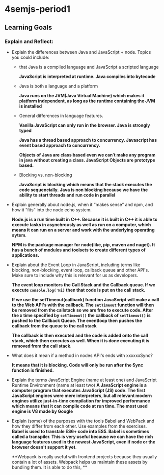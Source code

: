 # 4semjs-period1


## Learning Goals

### Explain and Reflect:
* Explain the differences between Java and JavaScript + node. Topics you could include:
  - that Java is a compiled language and JavaScript a scripted language 
  
    **JavaScript is interpreted at runtime. Java compiles into bytecode**
    
  - Java is both a language and a platform
  
    **Java runs on the JVM(Java Virtual Machine) which makes it platform independent, as long as the runtime containing the JVM is installed**
  - General differences in language features.
  
    **Vanilla JavaScript can only run in the browser. Java is strongly typed**
  
    **Java has a thread based approach to concurrency. Javascript has event based approach to concurrency.**
  
    **Objects of Java are class based even we can’t make any program in java without creating a class. JavaScript Objects are     prototype based.**
  - Blocking vs. non-blocking
  
    **JavaScript is blocking which means that the stack executes the code sequencially.**
    **Java is non blocking because we have the ability to start threads and run code in parallel**
  
* Explain generally about node.js, when it “makes sense” and npm, and how it “fits” into the node echo system.

  **Node.js is a run time built in C++. Because it is built in C++ it is able to execute tasks in asynchrously as well as run on a computer, which means it can run on a server and work with the underlying operating sytem.**
  
  **NPM is the package manager for node(like, pip, maven and nuget). It has a bunch of modules and toolsets to create different types of applications.**
  
* Explain about the Event Loop in JavaScript, including terms like blocking, non-blocking, event loop, callback queue and other API's. Make sure to include why this is relevant for us as developers.

  **The event loop monitors the Call Stack and the Callback queue. If we execute ```console.log('Hi)```  then that code is put on     the call stack.**

  **If we use the setTimeout(callback) function JavaScript will make a call to the Web API's with the callback. The ```setTimeout```  function will then be removed from the callstack so we are free to execute code. After the x time specified by ```setTimeout()``` the callback of ```setTimeout()``` is pushed to the Callback Queue. The eventloop then pushes the callback from the queue to the call stack**

  **The callback is then executed and the code is added onto the call stack, which then executes as well. When it is done executing it is removed from the call stack.**



* What does it mean if a method in nodes API's ends with xxxxxxSync?

  **It means that it is blocking. Code will only be run after the Sync function is finished.**


* Explain the terms JavaScript Engine (name at least one) and JavaScript Runtime Environment (name at least two)
  **A JavaScript engine is a computer program that executes JavaScript (JS) code. The first JavaScript engines were mere interpreters, but all relevant modern engines utilize just-in-time compilation for improved performance which means that it can compile code at run time. The most used engine is V8 made by Google**
  
* Explain (some) of the purposes with the tools Babel and WebPack and how they differ from each other. Use examples from the exercises.
  **Babel is used to transtale ES6+ code into ES5. Babel is sometimes called a transpiler. This is very useful because we can have the rich language features used in the newest JavaScript, even if node or the browser doesn't support it yet.**
  
  **Webpack is really useful with frontend projects because they usually contain a lot of assets. Webpack helps us maintain these assets by bundling them. It is able to do this, **

